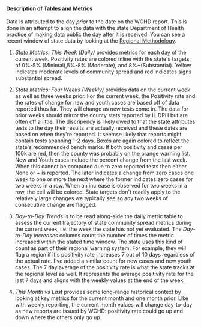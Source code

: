 



#### Description of Tables and Metrics

Data is attributed to the day *prior* to the date on the WCHD report. This is done in an attempt to align the data with the state Department of Health practice of making data public the day after it is received. You can see a recent window of state data by looking at the [Regional Methodology](https://www.dph.illinois.gov/regionmetrics?regionID=2).  

1. *State Metrics: This Week (Daily)* provides metrics for each day of the
current week. Positivity rates are colored inline with the state's targets
of 0%-5% (Minimal),5%-8% (Moderate), and 8%+(Substantial). Yellow indicates moderate levels of community spread and red indicates signs substantial spread.

2. *State Metrics: Four Weeks (Weekly)* provides data on the current week as well as three weeks prior. For the current week, the Positivity rate and the rates of change for new and youth cases are based off of data reported thus far. They will change as new tests come in. The data for prior weeks should mirror the county stats reported by IL DPH but are often off a little. The discripency is likely owed to that the state attributes tests to the day their results are actually received and these dates are based on when they're reported. It seemse likely that reports might contain tests spanning 1-2 days. Boxes are again colored to reflect the state's recommended bench marks. If both positivity and cases per 100k are red, then the county was probably on the orange warning list. New and Youth cases include the percent change from the last week. When this cannot be computed due to zero reported tests then either None or + is reported. The later indicates a change from zero cases one week to one or more the next where the former indicates zero cases for two weeks in a row. When an increase is observed for two weeks in a row, the cell will be colored. State targets don't readily apply to the relatively large changes we typically see so any two weeks of consecutive change are flagged.

3. *Day-to-Day Trends* is to be read along-side the daily metric table to assess the current trajectory of state community spread metrics during the current week, i.e. the week the state has not yet evaluated. The *Day-to-Day increases* columns count the number of times the metric increased within the stated time window. The state uses this kind of count as part of their regional warning system. For example, they will flag a region if it's positivity rate increases 7 out of 10 days regardless of the actual rate. I've added a similar count for new cases and new youth cases. The 7 day average of the positivity rate is what the state tracks at the regional level as well. It represents the average positivity rate for the last 7 days and aligns with the weekly values at the end of the week.  

4. *This Month vs Last* provides some long-range historical context by looking at key metrics for the current month and one month prior. Like with weekly reporting, the current month values will change day-to-day as new reports are issued by WCHD: positivity rate could go up and down where the others only go up.

